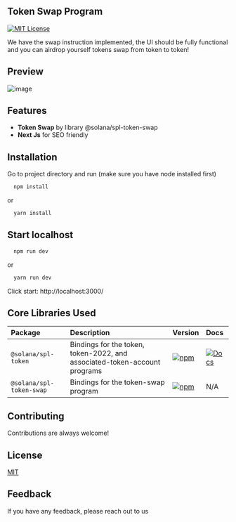 ## Token Swap Program

[![MIT License](https://img.shields.io/badge/License-MIT-green.svg)](https://choosealicense.com/licenses/mit/)

We have the swap instruction implemented, the UI should be fully functional and you can airdrop yourself tokens swap from token to token!

## Preview

![image](https://github.com/HoangNhatQuan/token-swap/assets/98334389/6c45aa49-dc0c-4cfd-bf1c-ebc7c2eca85e)

## Features

- **Token Swap** by library @solana/spl-token-swap
- **Next Js** for SEO friendly

## Installation

Go to project directory and run (make sure you have node installed first)

```bash
  npm install
```

or

```bash
  yarn install
```

## Start localhost

```bash
  npm run dev
```

or

```bash
  yarn run dev
```

Click start: http://localhost:3000/

## Core Libraries Used

| Package | Description | Version | Docs |
| :-- | :-- | :--| :-- |
| `@solana/spl-token` | Bindings for the token, token-2022, and associated-token-account programs | [![npm](https://img.shields.io/npm/v/@solana/spl-token.svg)](https://www.npmjs.com/package/@solana/spl-token) | [![Docs](https://img.shields.io/badge/docs-typedoc-blue)](https://solana-labs.github.io/solana-program-library/token/js) |
| `@solana/spl-token-swap` | Bindings for the token-swap program | [![npm](https://img.shields.io/npm/v/@solana/spl-token-swap.svg)](https://www.npmjs.com/package/@solana/spl-token-swap) | N/A |


## Contributing

Contributions are always welcome!

## License

[MIT](https://choosealicense.com/licenses/mit/)

## Feedback

If you have any feedback, please reach out to us
